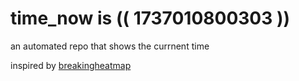# time_now is (( 1737010800303 ))

an automated repo that shows the currnent time

inspired by [breakingheatmap](https://github.com/breakingheatmap/breakingheatmap)